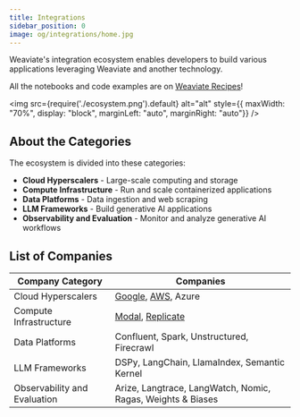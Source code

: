 ```yaml
---
title: Integrations
sidebar_position: 0
image: og/integrations/home.jpg
---
```


Weaviate's integration ecosystem enables developers to build various applications leveraging Weaviate and another technology.

All the notebooks and code examples are on [Weaviate Recipes](https://github.com/weaviate/recipes)!

<img
    src={require('./ecosystem.png').default}
    alt="alt"
    style={{ maxWidth: "70%", display: "block", marginLeft: "auto", marginRight: "auto"}}
/>


## About the Categories
The ecosystem is divided into these categories:

* **Cloud Hyperscalers** - Large-scale computing and storage
* **Compute Infrastructure** - Run and scale containerized applications
* **Data Platforms** - Data ingestion and web scraping 
* **LLM Frameworks** - Build generative AI applications
* **Observability and Evaluation** - Monitor and analyze generative AI workflows



## List of Companies

| Company Category | Companies |
|------------------|-----------|
| Cloud Hyperscalers | [Google](/developers/integrations/cloud-hyperscalers/google), [AWS](/developers/integrations/cloud-hyperscalers/aws), Azure|
| Compute Infrastructure | [Modal](/developers/integrations/compute-infrastructure/modal), [Replicate](/developers/integrations/compute-infrastructure/replicate) |
| Data Platforms | Confluent, Spark, Unstructured, Firecrawl |
| LLM Frameworks | DSPy, LangChain, LlamaIndex, Semantic Kernel |
| Observability and Evaluation | Arize, Langtrace, LangWatch, Nomic, Ragas, Weights & Biases |